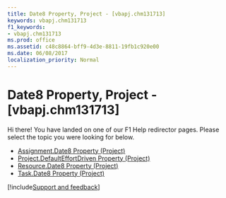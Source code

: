 ```yaml
---
title: Date8 Property, Project - [vbapj.chm131713]
keywords: vbapj.chm131713
f1_keywords:
- vbapj.chm131713
ms.prod: office
ms.assetid: c48c8864-bff9-4d3e-8811-19fb1c920e00
ms.date: 06/08/2017
localization_priority: Normal
---
```



# Date8 Property, Project - [vbapj.chm131713]

Hi there! You have landed on one of our F1 Help redirector pages. Please select the topic you were looking for below.

- [Assignment.Date8 Property (Project)](https://msdn.microsoft.com/library/cc1af84d-7b97-de6a-72c4-334fd6183303%28Office.15%29.aspx)
- [Project.DefaultEffortDriven Property (Project)](https://msdn.microsoft.com/library/2af7c41d-630f-1cda-7473-36eb49f400f4%28Office.15%29.aspx)
- [Resource.Date8 Property (Project)](https://msdn.microsoft.com/library/6c5ddeda-37bf-8ad0-dec2-aae0ea7de2c5%28Office.15%29.aspx)
- [Task.Date8 Property (Project)](https://msdn.microsoft.com/library/190946c1-50da-3b0a-2e54-debee39cb46f%28Office.15%29.aspx)

[!include[Support and feedback](~/includes/feedback-boilerplate.md)]